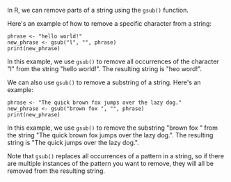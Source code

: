 In R, we can remove parts of a string using the `gsub()` function.

Here's an example of how to remove a specific character from a string:

```
phrase <- "hello world!"
new_phrase <- gsub("l", "", phrase)
print(new_phrase)
```

In this example, we use `gsub()` to remove all occurrences of the character "l" from the string "hello world!". The resulting string is "heo word!".

We can also use `gsub()` to remove a substring of a string. Here's an example:

```
phrase <- "The quick brown fox jumps over the lazy dog."
new_phrase <- gsub("brown fox ", "", phrase)
print(new_phrase)
```

In this example, we use `gsub()` to remove the substring "brown fox " from the string "The quick brown fox jumps over the lazy dog.". The resulting string is "The quick jumps over the lazy dog.".

Note that `gsub()` replaces all occurrences of a pattern in a string, so if there are multiple instances of the pattern you want to remove, they will all be removed from the resulting string.
